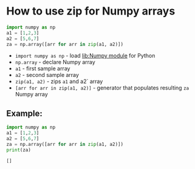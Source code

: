 # How to use zip for Numpy arrays

```python
import numpy as np
a1 = [1,2,3]
a2 = [5,6,7]
za = np.array([arr for arr in zip(a1, a2)])
```

- `import numpy as np` - load [lib:Numpy module](/python-numpy/how-to-install-python-numpy-lib) for Python
- `np.array` - declare Numpy array
- `a1` - first sample array
- `a2` - second sample array
- `zip(a1, a2)` - zips `a1` and a2` array
- `[arr for arr in zip(a1, a2)]` - generator that populates resulting `za` Numpy array

## Example: 
```python
import numpy as np
a1 = [1,2,3]
a2 = [5,6,7]
za = np.array([arr for arr in zip(a1, a2)])
print(za)
```
```
[]

```

